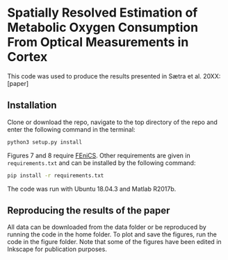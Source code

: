 # Spatially Resolved Estimation of Metabolic Oxygen Consumption From Optical Measurements in Cortex

This code was used to produce the results presented in Sætra et al. 20XX: [paper]

## Installation

Clone or download the repo, navigate to the top directory of the repo and enter the following
command in the terminal: 
```bash
python3 setup.py install
```

Figures 7 and 8 require [FEniCS](https://fenics.readthedocs.io/en/latest/installation.html#debian-ubuntu-packages). Other requirements are given in `requirements.txt` and can be installed by the following command:
```bash
pip install -r requirements.txt
```

The code was run with Ubuntu 18.04.3 and Matlab R2017b. 

## Reproducing the results of the paper

All data can be downloaded from the data folder or be reproduced by running the code in
the home folder. To plot and save the figures, run the code in the figure folder. Note that
some of the figures have been edited in Inkscape for publication purposes.
